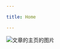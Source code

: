 ```yaml
---

title: Home

---
```

<subhome
    title="Starcloudsea的文章" 
    subtitle="这个有点用，真的（" 
    tagline="真的有用啊！"
    tiptitle="<- 在侧边栏查看更多.">
    <img src="/Images/docs/Shared/Blogs/Texts/Articles/ArticlesHome.png" alt="文章的主页的图片" title="光是这些概念就有够晕的啦......🥴" class="subhomeimg"/>
</subhome>